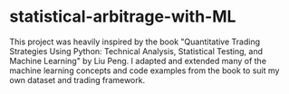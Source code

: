 # statistical-arbitrage-with-ML

This project was heavily inspired by the book "Quantitative Trading Strategies Using Python: Technical Analysis, Statistical Testing, and Machine Learning" by Liu Peng. I adapted and extended many of the machine learning concepts and code examples from the book to suit my own dataset and trading framework.

